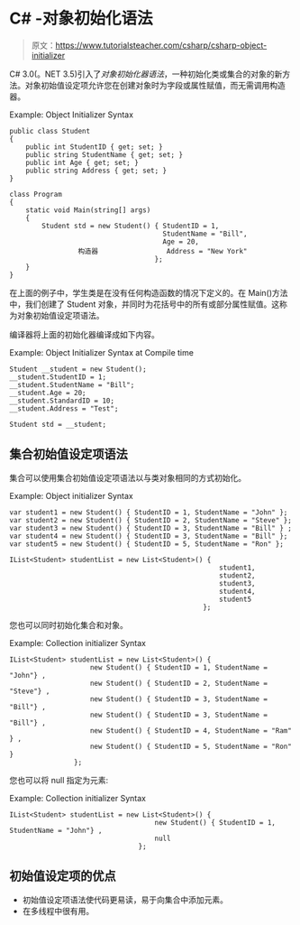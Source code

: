 # C# -对象初始化语法

> 原文：<https://www.tutorialsteacher.com/csharp/csharp-object-initializer>

C# 3.0(。NET 3.5)引入了*对象初始化器语法*，一种初始化类或集合的对象的新方法。对象初始值设定项允许您在创建对象时为字段或属性赋值，而无需调用构造器。

Example: Object Initializer Syntax

```
public class Student
{
    public int StudentID { get; set; }
    public string StudentName { get; set; }
    public int Age { get; set; }
    public string Address { get; set; }
}

class Program
{
    static void Main(string[] args)
    {
        Student std = new Student() { StudentID = 1, 
                                      StudentName = "Bill", 
                                      Age = 20, 
                 构造器                 Address = "New York"   
                                    };
    }
} 
```

在上面的例子中，学生类是在没有任何构造函数的情况下定义的。在 Main()方法中，我们创建了 Student 对象，并同时为花括号中的所有或部分属性赋值。这称为对象初始值设定项语法。

编译器将上面的初始化器编译成如下内容。

Example: Object Initializer Syntax at Compile time

```
Student __student = new Student();
__student.StudentID = 1;
__student.StudentName = "Bill";
__student.Age = 20;
__student.StandardID = 10;
__student.Address = "Test";

Student std = __student; 
```

## 集合初始值设定项语法

集合可以使用集合初始值设定项语法以与类对象相同的方式初始化。

Example: Object initializer Syntax

```
var student1 = new Student() { StudentID = 1, StudentName = "John" };
var student2 = new Student() { StudentID = 2, StudentName = "Steve" };
var student3 = new Student() { StudentID = 3, StudentName = "Bill" } ;
var student4 = new Student() { StudentID = 3, StudentName = "Bill" };
var student5 = new Student() { StudentID = 5, StudentName = "Ron" };

IList<Student> studentList = new List<Student>() { 
                                                    student1, 
                                                    student2, 
                                                    student3, 
                                                    student4, 
                                                    student5 
                                                }; 
```

您也可以同时初始化集合和对象。

Example: Collection initializer Syntax

```
IList<Student> studentList = new List<Student>() { 
                    new Student() { StudentID = 1, StudentName = "John"} ,
                    new Student() { StudentID = 2, StudentName = "Steve"} ,
                    new Student() { StudentID = 3, StudentName = "Bill"} ,
                    new Student() { StudentID = 3, StudentName = "Bill"} ,
                    new Student() { StudentID = 4, StudentName = "Ram" } ,
                    new Student() { StudentID = 5, StudentName = "Ron" } 
                }; 
```

您也可以将 null 指定为元素:

Example: Collection initializer Syntax

```
IList<Student> studentList = new List<Student>() { 
                                    new Student() { StudentID = 1, StudentName = "John"} ,
                                    null
                                }; 
```

## 初始值设定项的优点

*   初始值设定项语法使代码更易读，易于向集合中添加元素。
*   在多线程中很有用。